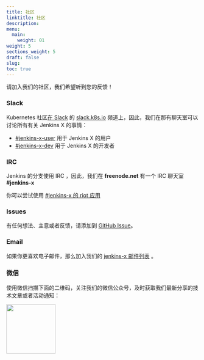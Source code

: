 ```yaml
---
title: 社区
linktitle: 社区
description: 
menu:
  main:
    weight: 01
weight: 5
sections_weight: 5
draft: false
slug:
toc: true
---
```


请加入我们的社区，我们希望听到您的反馈！

### Slack

Kubernetes 社区[在 Slack](http://slack.k8s.io/) 的 [slack.k8s.io](http://slack.k8s.io/) 频道上，因此，我们在那有聊天室可以讨论所有有关 Jenkins X 的事情：

* [\#jenkins-x-user](https://kubernetes.slack.com/messages/C9MBGQJRH) 用于 Jenkins X 的用户
* [\#jenkins-x-dev](https://kubernetes.slack.com/messages/C9LTHT2BB) 用于 Jenkins X 的开发者

### IRC

Jenkins 的分支使用 IRC ，因此，我们在 **freenode.net** 有一个 IRC 聊天室 **#jenkins-x**

你可以尝试使用 [#jenkins-x 的 riot 应用](https://riot.im/app/#/room/#freenode_#jenkins-x:matrix.org)

### Issues

有任何想法、主意或者反馈，请添加到 [GitHub Issue](https://github.com/jenkins-x/jx/issues/new)。

### Email

如果你更喜欢电子邮件，那么加入我们的 [jenkins-x 邮件列表](https://groups.google.com/forum/#!forum/jenkins-x) 。

### 微信

使用微信扫描下面的二维码，关注我们的微信公众号，及时获取我们最新分享的技术文章或者活动通知：

<img src="/images/wechat.png" class="img-thumbnail" style="width:129px;">
